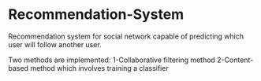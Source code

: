 # Recommendation-System
Recommendation system for social network capable of predicting which user will follow another user.

Two methods are implemented: 1-Collaborative filtering method 2-Content-based method which involves training a classifier

